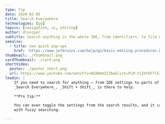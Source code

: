 ```yaml
---
type: tip
date: 2020-02-05
title: Search Everywhere
technologies: [go]
topics: [navigation, ui, editing]
author: dlsniper
subtitle: Search anything in the whole IDE, from identifiers, to file names, to settings
seealso:
  - title: Use quick pop-ups
    href: 'https://www.jetbrains.com/help/go/basic-editing-procedures.html#quick_popups'
thumbnail: ./thumbnail.png
cardThumbnail: ./card.png
shortVideo:
  poster: ./poster_short.png
  url: https://www.youtube.com/watch?v=WIADmm2I3bw&list=PLM-t1Z4tbFflkIOaap4P-BV30ZrZwrDld&index=26&t=0s
leadin: |
    If you need to search for anything – from IDE settings to parts of your code – then 
    _Search Everywhere_, _Shift + Shift_, is there to help.
    
    **Pro tip:**
    
    You can even toggle the settings from the search results, and it can be used
    with fuzzy searching.

---
```

